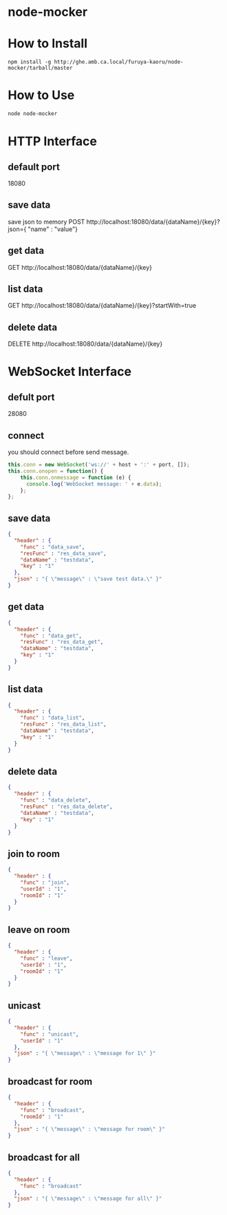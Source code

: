 node-mocker
===========

# How to Install
```
npm install -g http://ghe.amb.ca.local/furuya-kaoru/node-mocker/tarball/master
```

# How to Use
```sh
node node-mocker
```

# HTTP Interface
## default port
18080

## save data
save json to memory
POST http://localhost:18080/data/{dataName}/{key}?json={ \"name\" : \"value\"}

## get data
GET http://localhost:18080/data/{dataName}/{key}

## list data
GET http://localhost:18080/data/{dataName}/{key}?startWith=true

## delete data
DELETE http://localhost:18080/data/{dataName}/{key}

# WebSocket Interface
## defult port
28080

## connect
you should connect before send message.
```js
this.conn = new WebSocket('ws://' + host + ':' + port, []);
this.conn.onopen = function() {
    this.conn.onmessage = function (e) {
      console.log('WebSocket message: ' + e.data);
    };
};
```

## save data
```json
{ 
  "header" : {
    "func" : "data_save",
    "resFunc" : "res_data_save",
    "dataName" : "testdata",
    "key" : "1"
  },
  "json" : "{ \"message\" : \"save test data.\" }"
}
```

## get data
```json
{ 
  "header" : {
    "func" : "data_get",
    "resFunc" : "res_data_get",
    "dataName" : "testdata",
    "key" : "1"
  }
}
```

## list data
```json
{ 
  "header" : {
    "func" : "data_list",
    "resFunc" : "res_data_list",
    "dataName" : "testdata",
    "key" : "1"
  }
}
```

## delete data
```json
{ 
  "header" : {
    "func" : "data_delete",
    "resFunc" : "res_data_delete",
    "dataName" : "testdata",
    "key" : "1"
  }
}
```

## join to room
```json
{ 
  "header" : {
    "func" : "join",
    "userId" : "1",
    "roomId" : "1"
  }
}
```

## leave on room
```json
{ 
  "header" : {
    "func" : "leave",
    "userId" : "1",
    "roomId" : "1"
  }
}
```

## unicast
```json
{ 
  "header" : {
    "func" : "unicast",
    "userId" : "1"
  },
  "json" : "{ \"message\" : \"message for 1\" }"
}
```

## broadcast for room
```json
{ 
  "header" : {
    "func" : "broadcast",
    "roomId" : "1"
  },
  "json" : "{ \"message\" : \"message for room\" }"
}
```

## broadcast for all
```json
{ 
  "header" : {
    "func" : "broadcast"
  },
  "json" : "{ \"message\" : \"message for all\" }"
}
```
